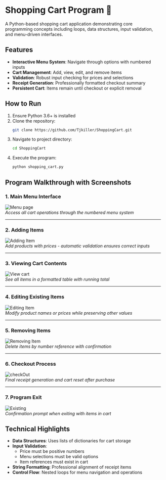 # Shopping Cart Program 🛒

A Python-based shopping cart application demonstrating core programming concepts including loops, data structures, input validation, and menu-driven interfaces.

## Features

- **Interactive Menu System**: Navigate through options with numbered inputs
- **Cart Management**: Add, view, edit, and remove items
- **Validation**: Robust input checking for prices and selections
- **Receipt Generation**: Professionally formatted checkout summary
- **Persistent Cart**: Items remain until checkout or explicit removal

## How to Run

1. Ensure Python 3.6+ is installed
2. Clone the repository:
   ```bash
   git clone https://github.com/Tjkiller/ShoppingCart.git
   ```
3. Navigate to project directory:
   ```bash
   cd ShoppingCart
   ```
4. Execute the program:
   ```bash
   python shopping_cart.py
   ```

## Program Walkthrough with Screenshots

### 1. Main Menu Interface
![Menu page](https://github.com/user-attachments/assets/8436b491-6b3f-46e1-b598-17390d428ab1)  
*Access all cart operations through the numbered menu system*

---

### 2. Adding Items
![Adding Item](https://github.com/user-attachments/assets/9480dea5-296e-4fbc-b198-64e441167b21)  
*Add products with prices - automatic validation ensures correct inputs*

---

### 3. Viewing Cart Contents
![View cart](https://github.com/user-attachments/assets/e5024629-3ff1-47d1-ba60-b1eefd1b9cb4)   
*See all items in a formatted table with running total*

---

### 4. Editing Existing Items
![Editing Item](https://github.com/user-attachments/assets/c264012c-baa5-4db7-8437-89cf8b631be9)  
*Modify product names or prices while preserving other values*

---

### 5. Removing Items
![Removing Item](https://github.com/user-attachments/assets/0c89d4d8-8576-4fe8-86db-40716f9e3fd0)    
*Delete items by number reference with confirmation*

---

### 6. Checkout Process
![checkOut](https://github.com/user-attachments/assets/445d8ee5-9e62-4e49-b08f-a99a82673e4d)  
*Final receipt generation and cart reset after purchase*

---

### 7. Program Exit
![Existing](https://github.com/user-attachments/assets/2276855d-e567-43da-8b1e-9bb3bc79a309)  
*Confirmation prompt when exiting with items in cart*

## Technical Highlights

- **Data Structures**: Uses lists of dictionaries for cart storage
- **Input Validation**: 
  - Price must be positive numbers
  - Menu selections must be valid options
  - Item references must exist in cart
- **String Formatting**: Professional alignment of receipt items
- **Control Flow**: Nested loops for menu navigation and operations
